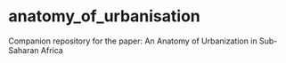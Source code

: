 # anatomy_of_urbanisation
Companion repository for the paper: An Anatomy of Urbanization in Sub-Saharan Africa
